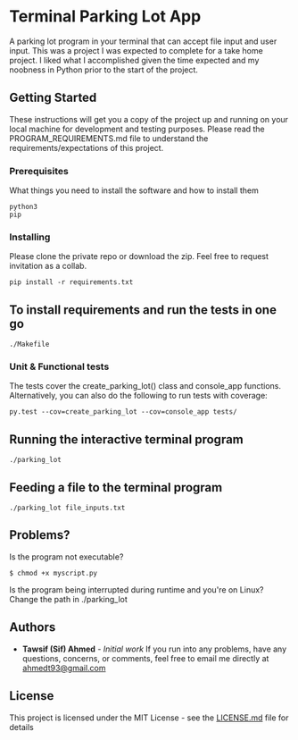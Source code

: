 # Terminal Parking Lot App

A parking lot program in your terminal that can accept file input and user input. This was a project I was expected to complete for a take home project. I liked what I accomplished given the time expected and my noobness in Python prior to the start of the project.

## Getting Started

These instructions will get you a copy of the project up and running on your local machine for development and testing purposes. Please read the PROGRAM_REQUIREMENTS.md file to understand the requirements/expectations of this project.
### Prerequisites

What things you need to install the software and how to install them

```
python3
pip
```

### Installing

Please clone the private repo or download the zip. Feel free to request invitation as a collab.

```
pip install -r requirements.txt
```

## To install requirements and run the tests in one go

```
./Makefile
```

### Unit & Functional tests

The tests cover the create_parking_lot() class and console_app functions. Alternatively, you can also do the following to run tests with coverage:

```
py.test --cov=create_parking_lot --cov=console_app tests/
```

## Running the interactive terminal program

```
./parking_lot
```

## Feeding a file to the terminal program

```
./parking_lot file_inputs.txt
```

## Problems?

Is the program not executable?
```
$ chmod +x myscript.py
```

Is the program being interrupted during runtime and you're on Linux?
Change the path in ./parking_lot

## Authors

* **Tawsif (Sif) Ahmed** - *Initial work* 
If you run into any problems, have any questions, concerns, or comments, feel free to email me directly at ahmedt93@gmail.com

## License

This project is licensed under the MIT License - see the [LICENSE.md](LICENSE.md) file for details

